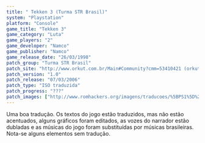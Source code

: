 ```yaml
---
title: " Tekken 3 (Turma STR Brasil)"
system: "Playstation"
platform: "Console"
game_title: "Tekken 3"
game_category: "Luta"
game_players: "2"
game_developer: "Namco"
game_publisher: "Namco"
game_release_date: "26/03/1998"
patch_group: "Turma STR Brasil"
patch_site: "http://www.orkut.com.br/Main#Community?cmm=53410421 (orkut)"
patch_version: "1.0"
patch_release: "07/03/2006"
patch_type: "ISO traduzida"
patch_progress: "???"
patch_images: ["http://www.romhackers.org/imagens/traducoes/%5BPS1%5D%20Tekken%203%20-%20Turma%20STR%20Brasil%20-%201.jpg","http://www.romhackers.org/imagens/traducoes/%5BPS1%5D%20Tekken%203%20-%20Turma%20STR%20Brasil%20-%202.jpg","http://www.romhackers.org/imagens/traducoes/%5BPS1%5D%20Tekken%203%20-%20Turma%20STR%20Brasil%20-%203.jpg"]
---
```

Uma boa tradução. Os textos do jogo estão traduzidos, mas não estão acentuados, alguns gráficos foram editados, as vozes do narrador estão dubladas e as músicas do jogo foram substituídas por músicas brasileiras. Nota-se alguns elementos sem tradução.